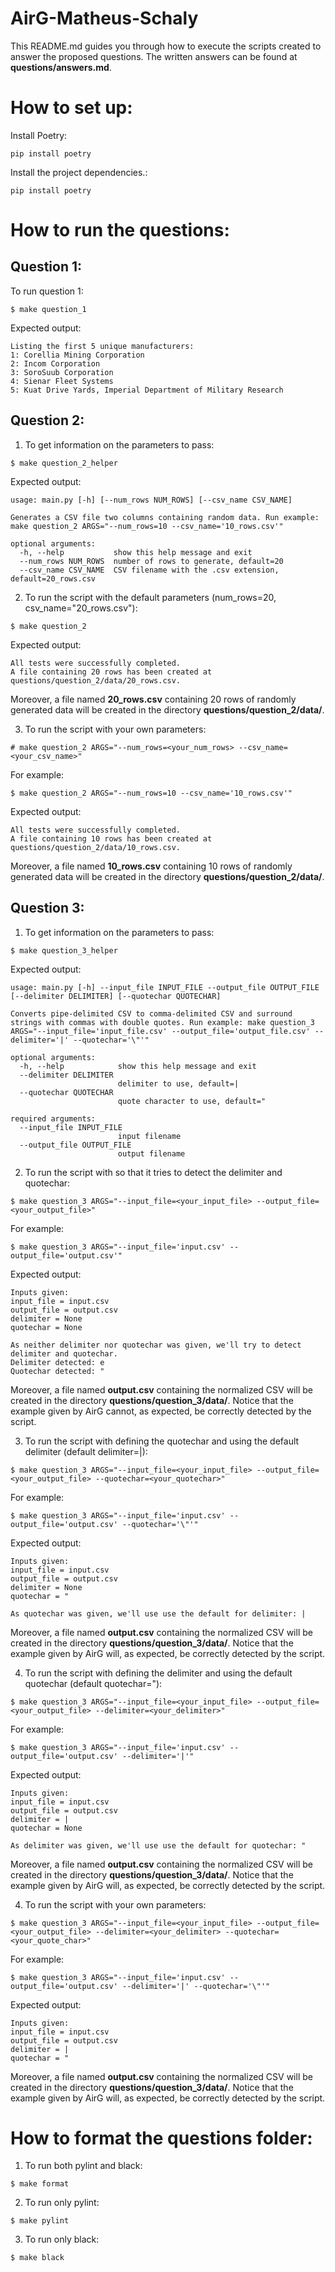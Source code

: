 # AirG-Matheus-Schaly

This README.md guides you through how to execute the scripts created to answer the proposed questions. The written answers can be found at **questions/answers.md**.

# How to set up:

Install Poetry:
```console
pip install poetry
```

Install the project dependencies.:
```console
pip install poetry
```

# How to run the questions:

## Question 1:

To run question 1:
```console
$ make question_1
```

Expected output:
```
Listing the first 5 unique manufacturers:
1: Corellia Mining Corporation
2: Incom Corporation
3: SoroSuub Corporation
4: Sienar Fleet Systems
5: Kuat Drive Yards, Imperial Department of Military Research
```

## Question 2:

1. To get information on the parameters to pass:
```console
$ make question_2_helper
```

Expected output:
```
usage: main.py [-h] [--num_rows NUM_ROWS] [--csv_name CSV_NAME]

Generates a CSV file two columns containing random data. Run example: make question_2 ARGS="--num_rows=10 --csv_name='10_rows.csv'"

optional arguments:
  -h, --help           show this help message and exit
  --num_rows NUM_ROWS  number of rows to generate, default=20
  --csv_name CSV_NAME  CSV filename with the .csv extension, default=20_rows.csv
```

2. To run the script with the default parameters (num_rows=20, csv_name="20_rows.csv"):
```console
$ make question_2
```

Expected output:
```
All tests were successfully completed.
A file containing 20 rows has been created at questions/question_2/data/20_rows.csv.
```

Moreover, a file named **20_rows.csv** containing 20 rows of randomly generated data will be created in the directory **questions/question_2/data/**.

3. To run the script with your own parameters:
```console
# make question_2 ARGS="--num_rows=<your_num_rows> --csv_name=<your_csv_name>"
```

For example:
```
$ make question_2 ARGS="--num_rows=10 --csv_name='10_rows.csv'"
```

Expected output:
```
All tests were successfully completed.
A file containing 10 rows has been created at questions/question_2/data/10_rows.csv.
```

Moreover, a file named **10_rows.csv** containing 10 rows of randomly generated data will be created in the directory **questions/question_2/data/**.

## Question 3:

1. To get information on the parameters to pass:
```console
$ make question_3_helper
```

Expected output:
```
usage: main.py [-h] --input_file INPUT_FILE --output_file OUTPUT_FILE [--delimiter DELIMITER] [--quotechar QUOTECHAR]

Converts pipe-delimited CSV to comma-delimited CSV and surround strings with commas with double quotes. Run example: make question_3 ARGS="--input_file='input_file.csv' --output_file='output_file.csv' --delimiter='|' --quotechar='\"'"

optional arguments:
  -h, --help            show this help message and exit
  --delimiter DELIMITER
                        delimiter to use, default=|
  --quotechar QUOTECHAR
                        quote character to use, default="

required arguments:
  --input_file INPUT_FILE
                        input filename
  --output_file OUTPUT_FILE
                        output filename
```

2. To run the script with so that it tries to detect the delimiter and quotechar:
```console
$ make question_3 ARGS="--input_file=<your_input_file> --output_file=<your_output_file>"
```

For example:
```console
$ make question_3 ARGS="--input_file='input.csv' --output_file='output.csv'"
```

Expected output:
```
Inputs given:
input_file = input.csv
output_file = output.csv
delimiter = None
quotechar = None

As neither delimiter nor quotechar was given, we'll try to detect delimiter and quotechar.
Delimiter detected: e
Quotechar detected: "
```

Moreover, a file named **output.csv** containing the normalized CSV will be created in the directory **questions/question_3/data/**. Notice that the example given by AirG cannot, as expected, be correctly detected by the script.

3. To run the script with defining the quotechar and using the default delimiter (default delimiter=|):
```console
$ make question_3 ARGS="--input_file=<your_input_file> --output_file=<your_output_file> --quotechar=<your_quotechar>"
```

For example:
```console
$ make question_3 ARGS="--input_file='input.csv' --output_file='output.csv' --quotechar='\"'"
```

Expected output:
```
Inputs given:
input_file = input.csv
output_file = output.csv
delimiter = None
quotechar = "

As quotechar was given, we'll use use the default for delimiter: |
```

Moreover, a file named **output.csv** containing the normalized CSV will be created in the directory **questions/question_3/data/**. Notice that the example given by AirG will, as expected, be correctly detected by the script.

4. To run the script with defining the delimiter and using the default quotechar (default quotechar="):
```console
$ make question_3 ARGS="--input_file=<your_input_file> --output_file=<your_output_file> --delimiter=<your_delimiter>"
```

For example:
```console
$ make question_3 ARGS="--input_file='input.csv' --output_file='output.csv' --delimiter='|'"
```

Expected output:
```
Inputs given:
input_file = input.csv
output_file = output.csv
delimiter = |
quotechar = None

As delimiter was given, we'll use use the default for quotechar: "
```

Moreover, a file named **output.csv** containing the normalized CSV will be created in the directory **questions/question_3/data/**. Notice that the example given by AirG will, as expected, be correctly detected by the script.

4. To run the script with your own parameters:
```console
$ make question_3 ARGS="--input_file=<your_input_file> --output_file=<your_output_file> --delimiter=<your_delimiter> --quotechar=<your_quote_char>"
```

For example:
```console
$ make question_3 ARGS="--input_file='input.csv' --output_file='output.csv' --delimiter='|' --quotechar='\"'"
```

Expected output:
```
Inputs given:
input_file = input.csv
output_file = output.csv
delimiter = |
quotechar = "
```

Moreover, a file named **output.csv** containing the normalized CSV will be created in the directory **questions/question_3/data/**. Notice that the example given by AirG will, as expected, be correctly detected by the script.

# How to format the questions folder:

1. To run both pylint and black:

```console
$ make format
```

2. To run only pylint:

```console
$ make pylint
```

3. To run only black:

```console
$ make black
```
